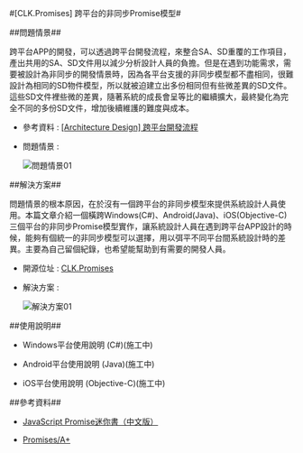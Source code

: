 #[CLK.Promises] 跨平台的非同步Promise模型#

##問題情景##

跨平台APP的開發，可以透過跨平台開發流程，來整合SA、SD重覆的工作項目，產出共用的SA、SD文件用以減少分析設計人員的負擔。但是在遇到功能需求，需要被設計為非同步的開發情景時，因為各平台支援的非同步模型都不盡相同，很難設計為相同的SD物件模型，所以就被迫建立出多份相同但有些微差異的SD文件。這些SD文件裡些微的差異，隨著系統的成長會呈等比的繼續擴大，最終變化為完全不同的多份SD文件，增加後續維護的難度與成本。

 - 參考資料 : [[Architecture Design] 跨平台開發流程](https://dotblogs.com.tw/clark/2015/03/27/150861)

 - 問題情景 :
 
	 ![問題情景01](https://raw.githubusercontent.com/Clark159/clark159.github.io/master/_posts/%5BCLK.Promises%5D/%5BCLK.Promises%5D%20%E8%B7%A8%E5%B9%B3%E5%8F%B0%E7%9A%84%E9%9D%9E%E5%90%8C%E6%AD%A5Promise%E6%A8%A1%E5%9E%8B/%E5%95%8F%E9%A1%8C%E6%83%85%E6%99%AF01.png)


##解決方案##

問題情景的根本原因，在於沒有一個跨平台的非同步模型來提供系統設計人員使用。本篇文章介紹一個橫跨Windows(C#)、Android(Java)、iOS(Objective-C)三個平台的非同步Promise模型實作，讓系統設計人員在遇到跨平台APP設計的時候，能夠有個統一的非同步模型可以選擇，用以弭平不同平台間系統設計時的差異。主要為自己留個紀錄，也希望能幫助到有需要的開發人員。

- 開源位址 : [CLK.Promises](https://github.com/Clark159/CLK.Promises)

- 解決方案 :
 
	![解決方案01](https://raw.githubusercontent.com/Clark159/clark159.github.io/master/_posts/%5BCLK.Promises%5D/%5BCLK.Promises%5D%20%E8%B7%A8%E5%B9%B3%E5%8F%B0%E7%9A%84%E9%9D%9E%E5%90%8C%E6%AD%A5Promise%E6%A8%A1%E5%9E%8B/%E8%A7%A3%E6%B1%BA%E6%96%B9%E6%A1%8801.png)


##使用說明##

- Windows平台使用說明 (C#)(施工中)

- Android平台使用說明 (Java)(施工中)

- iOS平台使用說明 (Objective-C)(施工中)


##參考資料##

- [JavaScript Promise迷你書（中文版）](http://liubin.github.io/promises-book/)

- [Promises/A+](https://promisesaplus.com/)
